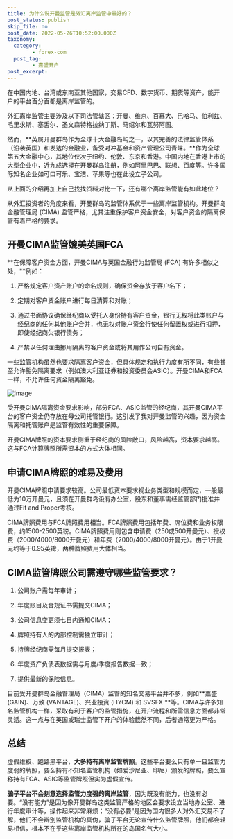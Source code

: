 ```yaml
---
title: 为什么说开曼监管是外汇离岸监管中最好的？
post_status: publish
skip_file: no
post_date: 2022-05-26T10:52:00.000Z
taxonomy:
  category:
        - forex-com
  post_tag:
        - 嘉盛开户
post_excerpt: 
---
```

在中国内地、台湾或东南亚其他国家，交易CFD、数字货币、期货等资产，能开户的平台百分百都是离岸监管的。

外汇离岸监管主要涉及以下司法管辖区：开曼、维京、百慕大、巴哈马、伯利兹、毛里求斯、塞舌尔、圣文森特格拉纳丁斯、马绍尔和瓦努阿图。

然而，**英属开曼群岛作为全球十大金融岛屿之一，以其完善的法律监管体系（沿袭英国）和发达的金融业，备受对冲基金和资产管理公司青睐。**作为全球第五大金融中心，其地位仅次于纽约、伦敦、东京和香港。中国内地在香港上市的大型企业中，近九成选择在开曼群岛注册，例如阿里巴巴、联想、百度等。许多国际知名企业如可口可乐、宝洁、苹果等也在此设立子公司。

从上面的介绍再加上自己找找资料对比一下，还有哪个离岸监管能有如此地位？

从外汇投资者的角度来看，开曼群岛的监管体系优于一些离岸监管机构。开曼群岛金融管理局 (CIMA) 监管严格，尤其注重保护客户资金安全，对客户资金的隔离保管有着严格的要求。

## 开曼CIMA监管媲美英国FCA

**在保障客户资金方面，开曼CIMA与英国金融行为监管局 (FCA) 有许多相似之处，**例如：

1. 严格规定客户资产账户的命名规则，确保资金存放于客户名下；

1. 定期对客户资金账户进行每日清算和对账；

1. 通过书面协议确保经纪商以受托人身份持有客户资金，银行无权将此类账户与经纪商的任何其他账户合并，也无权对账户资金行使任何留置权或进行扣押，即使经纪商欠银行债务；

1. 严禁以任何理由挪用隔离的客户资金或将其用作公司自有资金。

一些监管机构虽然也要求隔离客户资金，但具体规定和执行力度有所不同，有些甚至允许豁免隔离要求（例如澳大利亚证券和投资委员会ASIC）。开曼CIMA和FCA一样，不允许任何资金隔离豁免。

![Image](https://prod-files-secure.s3.us-west-2.amazonaws.com/39ed1227-6d7d-4570-be36-9ccd4a2c4241/bd849744-3fcb-4a37-8312-357962c8f065/image.png?X-Amz-Algorithm=AWS4-HMAC-SHA256&X-Amz-Content-Sha256=UNSIGNED-PAYLOAD&X-Amz-Credential=ASIAZI2LB4664TXGRVNO%2F20250221%2Fus-west-2%2Fs3%2Faws4_request&X-Amz-Date=20250221T161403Z&X-Amz-Expires=3600&X-Amz-Security-Token=IQoJb3JpZ2luX2VjELD%2F%2F%2F%2F%2F%2F%2F%2F%2F%2FwEaCXVzLXdlc3QtMiJHMEUCIQDys8SIoPAdgvt48%2BfGOat0wcrk2FVP8QV6Aks3ndIN1AIgDkNCLzLo4lOjTqQ%2BdMcvPngw4T18ikXVzN8a2gtOJkQqiAQI2f%2F%2F%2F%2F%2F%2F%2F%2F%2F%2FARAAGgw2Mzc0MjMxODM4MDUiDMCqBT6pyDxxcT%2FMXyrcA1GvM8zQYhlAxGq0dGRukqoQtwgQUdyf4SsL2DU2vLkI4XmGIFfrRW7BywmjVuQFVFrGnmWbcKxUf9p6Y8UPYmFMDXMQEuKhdraSFxE557nY3bWWrSEWCKOeGpDflyZ%2FeTxWGLRsCOPEPLEah1pNAbQDvtN2h6nDIbPRxC0GfaZmpG3Dmm%2BUhFISKhJEeQ6TUM%2BnEFA2gnjDOcmqpwhWSQ3BQ4QLw0Bb3RTiBDAQaZIAC%2Fpr0yqZPb8GeqiGO6%2FDvFxggcpfemDF4MXBrozop0aIKMWhFSleRVIYSi%2FQWzqPKpinJLIV6Llk6HBKvv4Ozof1iTxeZg5WCVzQR674G27YZxEZpQuLT1OeHsQIcI3vJ5UTcm%2B9r9GJDgr9CRBS2eiWke%2FHcaQKovWe2Jyc2wWRxmKDYDZ9Ado2dNHX2fVbsX7nSws%2BYfJrYdw3HsWXTnRKS45w94sAkccbmUbIQYa9%2B5iz87lOEavWgvKHS%2Fnd9WrUnmwZ20VPfdyNmZk1jhaPeLbccZMbBndlUs%2Fhykb%2F1j9M9S%2FWP6WGVia4k%2FgaBdNdurEOZ2YxcJpSkQ70dfAQEcbxjgg32Yr384H437ZCMHmMJ35krRCdCL8PMjcDZDhXrhkqsJNPQ6nIMO674r0GOqUBT%2FS7%2B8NxDVBusqsHjC6oEA10CD7atYCJNWzaw9%2FiAvpvRtkRHf4Fb3AWjbBzHpDuWwsx%2B3NbGeovdA78azsMSMmKktioK7rRdvUErQHnENnfIIVt8xcRRTDCf25cZtq3V5MRS7CBmPQWxvvwJUAYh16oOG6RWT2J9eBUoaN8C2m4bkFB9A5c%2BJ9PsXllArVT5Ws79Bm3mJGh79muf6cznkvyplcz&X-Amz-Signature=1f69e7a82d7e95a39d1e8f4c2aa637ec8dfadcc6f2ccad33901558e5bd349eb6&X-Amz-SignedHeaders=host&x-id=GetObject)

受开曼CIMA隔离资金要求影响，部分FCA、ASIC监管的经纪商，其开曼CIMA平台的客户资金仍存放在母公司托管银行。这引发了我对开曼监管的兴趣，因为资金隔离和托管账户是监管有效性的重要保障。

开曼CIMA牌照的资本要求侧重于经纪商的风险敞口，风险越高，资本要求越高。这与FCA计算牌照所需资本的方式大体相同。

## **申请CIMA牌照的难易及费用**

开曼CIMA牌照申请要求较高。公司最低资本要求视业务类型和规模而定，一般最低为10万开曼元，且须在开曼群岛设有办公室，股东和董事需经监管部门批准并通过Fit and Proper考核。

CIMA牌照费用与FCA牌照费用相当。FCA牌照费用包括年费、席位费和业务权限费，约1500-2500英镑。CIMA牌照费用则包含申请费（250或500开曼元）、授权费（2000/4000/8000开曼元）和年费（2000/4000/8000开曼元）。由于1开曼元约等于0.95英镑，两种牌照费用大体相当。

## CIMA监管牌照公司需遵守哪些监管要求？

1. 公司账户需每年审计；

1. 年度账目及合规证书需提交CIMA；

1. 公司信息变更须七日内通知CIMA；

1. 牌照持有人的内部控制需独立审计；

1. 持牌经纪商需每月提交报表；

1. 年度资产负债表数据需与月度/季度报告数据一致；

1. 提供最新的保险信息。

目前受开曼群岛金融管理局（CIMA）监管的知名交易平台并不多，例如**嘉盛 (GAIN)、万致 (VANTAGE)、兴业投资 (HYCM) 和 SVSFX **等。CIMA与许多知名监管机构一样，采取有利于客户的监管措施，在开户流程和所需信息方面都非常灵活。这一点与在英国或瑞士监管下开户的体验截然不同，后者通常更为严格。

## 总结

虚假维权、跑路黑平台，**大多持有离岸监管牌照**。这些平台要么只有单一且监管力度弱的牌照，要么持有不知名监管机构（如爱沙尼亚、印尼）颁发的牌照，要么宣称持有FCA、ASIC等监管牌照但实为虚假宣传。

**骗子平台不会刻意选择监管力度强的离岸监管**，因为既没有能力，也没有必要。“没有能力”是因为像开曼群岛这类监管严格的地区会要求设立当地办公室、进行年度审计等，操作起来非常麻烦；“没有必要”是因为国内很多人对外汇交易不了解，他们不会辨别监管机构的真伪，骗子平台无论宣传什么监管牌照，他们都会轻易相信，根本不在乎这些离岸监管机构所在的岛国名气大小。